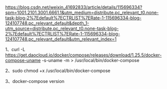 https://blog.csdn.net/weixin_41692833/article/details/115696334?spm=1001.2101.3001.6661.1&utm_medium=distribute.pc_relevant_t0.none-task-blog-2%7Edefault%7ECTRLIST%7ERate-1-115696334-blog-124107748.pc_relevant_default&depth_1-utm_source=distribute.pc_relevant_t0.none-task-blog-2%7Edefault%7ECTRLIST%7ERate-1-115696334-blog-124107748.pc_relevant_default&utm_relevant_index=1

1、curl -L https://get.daocloud.io/docker/compose/releases/download/1.25.5/docker-compose-uname -s-uname -m > /usr/local/bin/docker-compose

2、sudo chmod +x /usr/local/bin/docker-compose

3、docker-compose version

